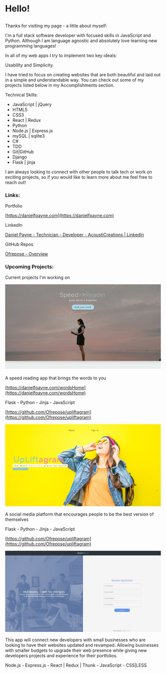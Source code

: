 # Hello!

## 

Thanks for visiting my page - a little about myself:

I'm a full stack software developer with focused skills in JavaScript and Python. Although I am language agnostic and absolutely love learning new programming languages!

In all of my web apps I try to implement two key ideals:

Usability and Simplicity.

I have tried to focus on creating websites that are both beautiful and laid out in a simple and understandable way. You can check out some of my projects listed below in my Accomplishments section.

Technical Skills:

- JavaScript | jQuery
- HTML5
- CSS3
- React | Redux
- Python
- Node.js | Express.js
- mySQL | sqlite3
- C#
- TDD
- Git|GitHub
- Django
- Flask | jinja

I am always looking to connect with other people to talk tech or work on exciting projects, so if you would like to learn more about me feel free to reach out!

### Links:

Portfolio

[https://danielfpayne.com](https://danielfpayne.com)

LinkedIn

[Daniel Payne - Technician - Developer - AcoustiCreations | LinkedIn](https://www.linkedin.com/in/danielfpayne/)

GitHub Repos

[Ofrepose - Overview](https://github.com/Ofrepose?tab=repositories)

### Upcoming Projects:

Current projects I'm working on

[<img src="https://github.com/Ofrepose/Ofrepose/blob/master/imgs/words.png">](words.png)

A speed reading app that brings the words to you

[https://danielfpayne.com/wordsHome](https://danielfpayne.com/wordsHome)

 Flask - Python - Jinja - JavaScript 

[https://github.com/Ofrepose/upliftagram](https://github.com/Ofrepose/upliftagram)

[<img src="https://github.com/Ofrepose/Ofrepose/blob/master/imgs/a.jfif">](a.jfif)

A social media platform that encourages people to be the best version of themselves

 Flask - Python - Jinja - JavaScript 

[https://github.com/Ofrepose/upliftagram](https://github.com/Ofrepose/upliftagram)

[<img src="https://github.com/Ofrepose/Ofrepose/blob/master/imgs/b.jfif">](Hello!%20c8cb783cdc7a4289b3eb69f733c147bd/0_(1).jfif)

This app will connect new developers with small businesses who are looking to have their websites updated and revamped. Allowing businesses with smaller budgets to upgrade their web presence while giving new developers projects and experience for their portfolios.

Node.js - Express.js - React | Redux | Thunk - JavaScript - CSS|LESS
